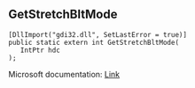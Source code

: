 ## GetStretchBltMode

```
[DllImport("gdi32.dll", SetLastError = true)]
public static extern int GetStretchBltMode(
   IntPtr hdc
);
```

Microsoft documentation: [Link](https://docs.microsoft.com/en-us/windows/win32/api/wingdi/nf-wingdi-getstretchbltmode)
